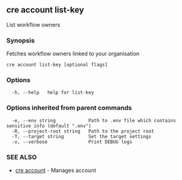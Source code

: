 ## cre account list-key

List workflow owners

### Synopsis

Fetches workflow owners linked to your organisation

```
cre account list-key [optional flags]
```

### Options

```
  -h, --help   help for list-key
```

### Options inherited from parent commands

```
  -e, --env string            Path to .env file which contains sensitive info (default ".env")
  -R, --project-root string   Path to the project root
  -T, --target string         Set the target settings
  -v, --verbose               Print DEBUG logs
```

### SEE ALSO

* [cre account](cre_account.md)	 - Manages account

